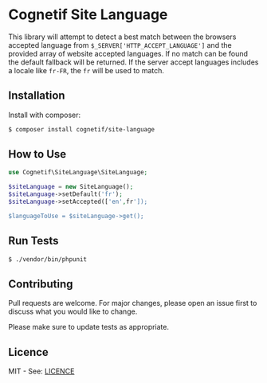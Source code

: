 # Cognetif Site Language
This library will attempt to detect a best match between the browsers accepted language from `$_SERVER['HTTP_ACCEPT_LANGUAGE']` and the provided array of website accepted languages.
If no match can be found the default fallback will be returned. If the server accept languages includes a locale like `fr-FR`, the `fr` will be used to match.

## Installation
Install with composer:

```bash
$ composer install cognetif/site-language
```

## How to Use

```php
use Cognetif\SiteLanguage\SiteLanguage;

$siteLanguage = new SiteLanguage();
$siteLanguage->setDefault('fr');
$siteLanguage->setAccepted(['en',fr']);

$languageToUse = $siteLanguage->get();
```

## Run Tests
```bash
$ ./vendor/bin/phpunit

```

## Contributing
Pull requests are welcome. For major changes, please open an issue first to discuss what you would like to change.

Please make sure to update tests as appropriate.


## Licence
MIT - See: [LICENCE](LICENSE)
